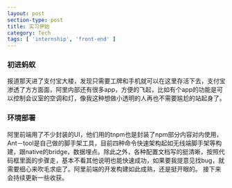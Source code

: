 ```yaml
---
layout: post
section-type: post
title: 实习伊始
category: Tech
tags: [ 'internship', 'front-end' ]
---
```


### 初进蚂蚁
报道那天进了支付宝大楼，发现只需要工牌和手机就可以在这里存活下去，支付宝渗透了方方面面，阿里内部还有很多app，方便的飞起，比如有个app的功能是可以控制会议室的空调和灯，像我这种想做小透明的人再也不需要尴尬的站起身了。

### 环境部署
阿里前端用了不少封装的UI，他们用的tnpm也是封装了npm部分内容对内使用，Ant－tool是自己做的脚手架工具，目前四种命令快速架构起如无线端脚手架等构建，跟native的bridge，数据埋点。除此之外，各种配置文档写的挺清晰，按照代码框里面的步骤走，基本不看其他说明也能快速成功，如果要我提意见找bug，就需要细心来吹毛求疵了。阿里前端的开发构建如此成熟，还是挺开眼的。
接下来会持续更新一些收获。

